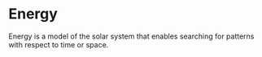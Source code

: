 # Energy
Energy is a model of the solar system that enables searching for patterns with 
respect to time or space.
